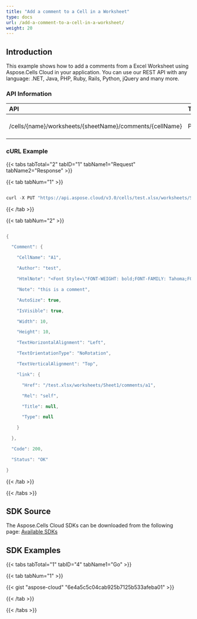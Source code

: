 ```yaml
---
title: "Add a comment to a Cell in a Worksheet"
type: docs
url: /add-a-comment-to-a-cell-in-a-worksheet/
weight: 20
---
```


## **Introduction**
This example shows how to add a comments from a Excel Worksheet using Aspose.Cells Cloud in your application. You can use our REST API with any language: .NET, Java, PHP, Ruby, Rails, Python, jQuery and many more.
### **API Information**

|**API**|**Type**|**Description**|**Resource Link**|
| :- | :- | :- | :- |
|/cells/{name}/worksheets/{sheetName}/comments/{cellName}|POST|Add a worksheet comments|[PutWorkSheetComment](https://apireference.aspose.cloud/cells/#/Worksheets/PutWorkSheetComment)|
### **cURL Example**
{{< tabs tabTotal="2" tabID="1" tabName1="Request" tabName2="Response" >}}

{{< tab tabNum="1" >}}

```java

curl -X PUT "https://api.aspose.cloud/v3.0/cells/test.xlsx/worksheets/Sheet1/comments/a1" -H "accept: application/json" -H "authorization: Bearer eyJhbGciOiJSUzI1NiIsInR5cCI6IkpXVCJ9.eyJuYmYiOjE1NzIxMjkzMTYsImV4cCI6MTU3MjIxNTcxNiwiaXNzIjoiaHR0cHM6Ly9hcGkuYXNwb3NlLmNsb3VkIiwiYXVkIjpbImh0dHBzOi8vYXBpLmFzcG9zZS5jbG91ZC9yZXNvdXJjZXMiLCJhcGkucGxhdGZvcm0iLCJhcGkucHJvZHVjdHMiXSwiY2xpZW50X2lkIjoiNzg5NDZmYjQtM2JkNC00ZDNlLWIzMDktZjllMmZmOWFjNmY5IiwiY2xpZW50X2lkU3J2SWQiOiIiLCJzY29wZSI6WyJhcGkucGxhdGZvcm0iLCJhcGkucHJvZHVjdHMiXX0.EtpFm61rEM1D9A0JPZo-shO\_LjNr44DwSjur-CWnuwQU5eiNscS7Te\_\_D4JjxMGkCuVgOcF9tZKsmuI76d2P18JV5TgbO86Fp2Ky6S93s7z9KP0ezweeMOppiGkQACKNJhbA-1dOV452vWErYDBvp\_FL7w6XsbxKJWUYebB\_JOm89xsNK0WESPFFXD0O6APvwruNYs2KOX5ieODfDd3zDC4BQePJATSD8nL7Ou48O\_7rY2-DYZ5zgBBWIyTl9fANeh8wqa3RwWMUw1\_dl7dNRoFHpMy42UaN\_5fsCJD\_FCAao\_dsBb0Ly1wK4wtdC-e0LNYq6hZprYVu7r7oV2yM8g" -H "Content-Type: application/json" -d "{ \"CellName\": \"a1\", \"Author\": \"test\", \"HtmlNote\": \"string\", \"Note\": \"this is a comment\", \"AutoSize\": true, \"IsVisible\": true, \"Width\": 10, \"Height\": 10}"

```

{{< /tab >}}

{{< tab tabNum="2" >}}

```java

{

  "Comment": {

    "CellName": "A1",

    "Author": "test",

    "HtmlNote": "<Font Style=\"FONT-WEIGHT: bold;FONT-FAMILY: Tahoma;FONT-SIZE: 9pt;COLOR: #000000;TEXT-ALIGN: left;\">this is a comment</Font>",

    "Note": "this is a comment",

    "AutoSize": true,

    "IsVisible": true,

    "Width": 10,

    "Height": 10,

    "TextHorizontalAlignment": "Left",

    "TextOrientationType": "NoRotation",

    "TextVerticalAlignment": "Top",

    "link": {

      "Href": "/test.xlsx/worksheets/Sheet1/comments/a1",

      "Rel": "self",

      "Title": null,

      "Type": null

    }

  },

  "Code": 200,

  "Status": "OK"

}

```

{{< /tab >}}

{{< /tabs >}}
## **SDK Source**
The Aspose.Cells Cloud SDKs can be downloaded from the following page: [Available SDKs](/available-sdks/)
## **SDK Examples**
{{< tabs tabTotal="1" tabID="4" tabName1="Go" >}}

{{< tab tabNum="1" >}}

{{< gist "aspose-cloud" "6e4a5c5c04cab925b7125b533afeba01" >}}

{{< /tab >}}

{{< /tabs >}}

